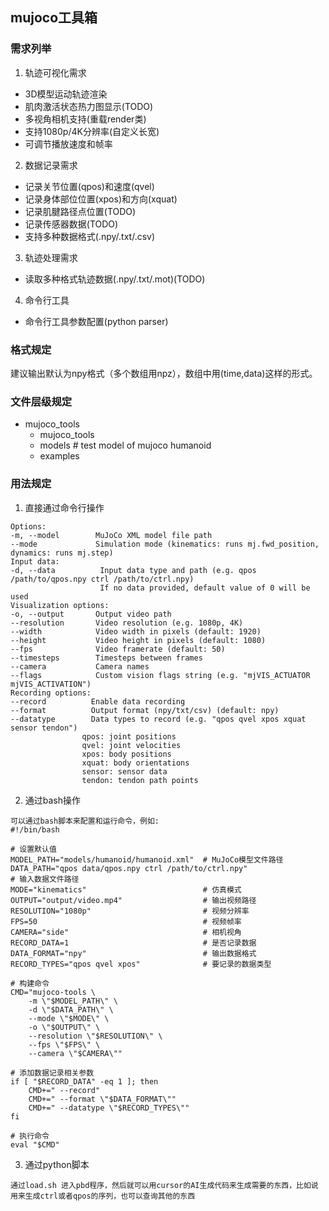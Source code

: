 ## mujoco工具箱

### 需求列举

1. 轨迹可视化需求
- 3D模型运动轨迹渲染
- 肌肉激活状态热力图显示(TODO)
- 多视角相机支持(重载render类)
- 支持1080p/4K分辨率(自定义长宽)
- 可调节播放速度和帧率

2. 数据记录需求
- 记录关节位置(qpos)和速度(qvel)
- 记录身体部位位置(xpos)和方向(xquat) 
- 记录肌腱路径点位置(TODO)
- 记录传感器数据(TODO)
- 支持多种数据格式(.npy/.txt/.csv)

3. 轨迹处理需求
- 读取多种格式轨迹数据(.npy/.txt/.mot)(TODO)

4. 命令行工具
- 命令行工具参数配置(python parser)

### 格式规定

建议输出默认为npy格式（多个数组用npz），数组中用(time,data)这样的形式。

### 文件层级规定

- mujoco_tools
  - mujoco_tools
  - models # test model of mujoco humanoid
  - examples

### 用法规定

1. 直接通过命令行操作 

```mujoco-tools -m <model.xml> -d <data_file> -mode <kinematics/dynamics> [options]
Options:
-m, --model        MuJoCo XML model file path
--mode             Simulation mode (kinematics: runs mj.fwd_position, dynamics: runs mj.step)
Input data:
-d, --data          Input data type and path (e.g. qpos /path/to/qpos.npy ctrl /path/to/ctrl.npy)
                    If no data provided, default value of 0 will be used
Visualization options:
-o, --output       Output video path
--resolution       Video resolution (e.g. 1080p, 4K)
--width            Video width in pixels (default: 1920)
--height           Video height in pixels (default: 1080) 
--fps              Video framerate (default: 50)
--timesteps        Timesteps between frames
--camera           Camera names
--flags            Custom vision flags string (e.g. "mjVIS_ACTUATOR mjVIS_ACTIVATION")
Recording options:
--record          Enable data recording
--format          Output format (npy/txt/csv) (default: npy)
--datatype        Data types to record (e.g. "qpos qvel xpos xquat sensor tendon")
                qpos: joint positions
                qvel: joint velocities
                xpos: body positions 
                xquat: body orientations
                sensor: sensor data
                tendon: tendon path points
```
2. 通过bash操作
```
可以通过bash脚本来配置和运行命令，例如:
#!/bin/bash

# 设置默认值
MODEL_PATH="models/humanoid/humanoid.xml"  # MuJoCo模型文件路径
DATA_PATH="qpos data/qpos.npy ctrl /path/to/ctrl.npy"                  # 输入数据文件路径
MODE="kinematics"                          # 仿真模式
OUTPUT="output/video.mp4"                  # 输出视频路径
RESOLUTION="1080p"                         # 视频分辨率
FPS=50                                     # 视频帧率
CAMERA="side"                              # 相机视角
RECORD_DATA=1                              # 是否记录数据
DATA_FORMAT="npy"                          # 输出数据格式
RECORD_TYPES="qpos qvel xpos"              # 要记录的数据类型

# 构建命令
CMD="mujoco-tools \
    -m \"$MODEL_PATH\" \
    -d \"$DATA_PATH\" \
    --mode \"$MODE\" \
    -o \"$OUTPUT\" \
    --resolution \"$RESOLUTION\" \
    --fps \"$FPS\" \
    --camera \"$CAMERA\""

# 添加数据记录相关参数
if [ "$RECORD_DATA" -eq 1 ]; then
    CMD+=" --record"
    CMD+=" --format \"$DATA_FORMAT\""
    CMD+=" --datatype \"$RECORD_TYPES\""
fi

# 执行命令
eval "$CMD"
```
3. 通过python脚本
```
通过load.sh 进入pbd程序，然后就可以用cursor的AI生成代码来生成需要的东西，比如说用来生成ctrl或者qpos的序列，也可以查询其他的东西
```